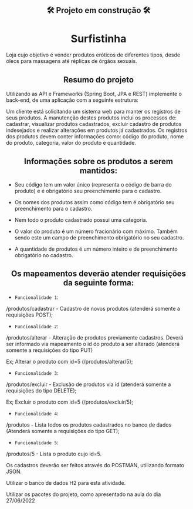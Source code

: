 <h2 align="center"> 
    🛠  Projeto em construção   🛠 
</h2>
<h1 align="center"> Surfistinha </h1>
<p>Loja cujo objetivo é vender produtos eróticos de diferentes tipos, desde óleos para massagens até réplicas de órgãos sexuais.</p>


<h2 align="center">Resumo do projeto</h2>

<p>Utilizando as API e Frameworks (Spring Boot, JPA e REST) implemente o back-end, de uma aplicação com a seguinte estrutura:</p>

<p>Um cliente está solicitando um sistema web para manter os registros de seus produtos. A manutenção destes produtos inclui os processos de: cadastrar, visualizar produtos cadastrados, excluir cadastro de produtos indesejados e realizar alterações em produtos já cadastrados. Os registros dos produtos devem conter informações como: código do produto, nome do produto, categoria,  valor do produto e quantidade. </p>

<h2 align="center">Informações sobre os produtos a serem mantidos:</h2> 

 - Seu código tem um valor único (representa o código de barra do produto) e é obrigatório seu preenchimento para o cadastro. 

- Os nomes dos produtos assim como código tem é obrigatório seu preenchimento para o cadastro. 

- Nem todo o produto cadastrado possui uma categoria. 

- O valor do produto é um número fracionário com máximo. Também sendo este um campo de preenchimento obrigatório no seu cadastro. 

- A quantidade de produtos é um número inteiro e de preenchimento obrigatório no cadastro. 

<h2 align="center">Os mapeamentos deverão atender requisições da seguinte forma:</h2>

- `Funcionalidade 1`:
<p>/produtos/cadastrar - Cadastro de novos produtos (atenderá somente a requisições POST);</p>
 

- `Funcionalidade 2`:
<p>/produtos/alterar - Alteração de produtos previamente cadastros. Deverá ser informado via mapeamento o id do produto a ser alterado (atenderá somente a requisições do tipo PUT)</p>
Ex; Alterar o produto com id=5 (/produtos/alterar/5);

 
- `Funcionalidade 3`:
<p>/produtos/excluir - Exclusão de produtos via id (atenderá somente a requisições do tipo DELETE);</p>
Ex; Excluir o produto com id=5 (/produtos/excluir/5); 
 

- `Funcionalidade 4`:
<p>/produtos - Lista todos os produtos cadastrados no banco de dados (Atenderá somente a requisições do tipo GET);</p>
 

- `Funcionalidade 5`:
<p>/produtos/5 - Lista o produto cujo id=5.</p> 
 

Os cadastros deverão ser feitos através do POSTMAN, utilizando formato JSON.

Utilizar o banco de dados H2 para esta atividade. 

Utilizar os pacotes do projeto, como apresentado na aula do dia 27/06/2022 
